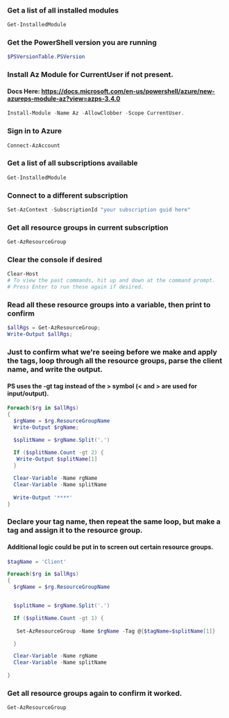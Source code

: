 ### Get a list of all installed modules
```powershell
Get-InstalledModule
```

### Get the PowerShell version you are running
```powershell
$PSVersionTable.PSVersion
```

### Install Az Module for CurrentUser if not present.
#### Docs Here: https://docs.microsoft.com/en-us/powershell/azure/new-azureps-module-az?view=azps-3.4.0
```powershell
Install-Module -Name Az -AllowClobber -Scope CurrentUser.
```

### Sign in to Azure
```powershell
Connect-AzAccount
```

### Get a list of all subscriptions available
```powershell
Get-InstalledModule
```

### Connect to a different subscription
```powershell
Set-AzContext -SubscriptionId "your subscription guid here"
```

### Get all resource groups in current subscription
```powershell
Get-AzResourceGroup
```

### Clear the console if desired
```powershell
Clear-Host
# To view the past commands, hit up and down at the command prompt.
# Press Enter to run these again if desired.
```

### Read all these resource groups into a variable, then print to confirm
```powershell
$allRgs = Get-AzResourceGroup;
Write-Output $allRgs;
```

### Just to confirm what we're seeing before we make and apply the tags, loop through all the resource groups, parse the client name, and write the output.
#### PS uses the -gt tag instead of the > symbol (< and > are used for input/output).
```powershell
Foreach($rg in $allRgs)
{
  $rgName = $rg.ResourceGroupName
  Write-Output $rgName;

  $splitName = $rgName.Split('.')
  
  If ($splitName.Count -gt 2) {
   Write-Output $splitName[1]
  }

  Clear-Variable -Name rgName
  Clear-Variable -Name splitName
  
  Write-Output '****'
}
```

### Declare your tag name, then repeat the same loop, but make a tag and assign it to the resource group.
#### Additional logic could be put in to screen out certain resource groups.

```powershell
$tagName = 'Client'

Foreach($rg in $allRgs)
{
  $rgName = $rg.ResourceGroupName


  $splitName = $rgName.Split('.')

  If ($splitName.Count -gt 1) {
   
   Set-AzResourceGroup -Name $rgName -Tag @{$tagName=$splitName[1]}

  }

  Clear-Variable -Name rgName
  Clear-Variable -Name splitName
  
}
```

### Get all resource groups again to confirm it worked.
```powershell
Get-AzResourceGroup
```
